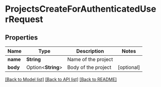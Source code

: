 # ProjectsCreateForAuthenticatedUserRequest

## Properties

Name | Type | Description | Notes
------------ | ------------- | ------------- | -------------
**name** | **String** | Name of the project | 
**body** | Option<**String**> | Body of the project | [optional]

[[Back to Model list]](../README.md#documentation-for-models) [[Back to API list]](../README.md#documentation-for-api-endpoints) [[Back to README]](../README.md)


